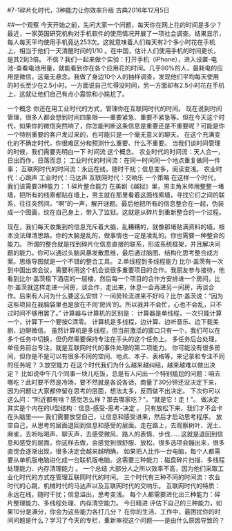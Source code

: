 #7-1碎片化时代，3种能力让你效率升级 
古典2016年12月5日

##一个观察
今天开始之前，先问大家一个问题，每天你在网上花的时间是多少？ 
最近，一家英国研究机构对手机软件的使用情况开展了一项社会调查。结果显示，每人每天平均使用手机竟达253次。这就意味着人们每天有2个多小时花在手机上，相当于他们一天清醒时间的1/10 。在中国，估计人们使用手机的时间更长，是其2到3倍。
不信？我们一起来做个实验：打开手机（iPhone），进入设置-电池-查看电池用量，就能看到你在各个应用花的时间。几乎90%的人，最耗电的应用是微信，这毫无悬念。我做了身边10个人的抽样调查，发现他们平均每天使用的时长至少在2.5小时。一方面说自己忙得没时间，另一方面却有2.5小时花在手机上，这就让他们自己有点小震惊和小尴尬了。

一个概念
你还在用工业时代的方式，管理你在互联网时代的时间。
现在说到时间管理，很多人都会想到时间四象限——重要紧急、重要不紧急等。但在今天这个时代，如果你的微信突然响了，你怎能判断这条信息是重要还是不重要呢？可能是你一个特别重要的客户发过来的，也可能只是一个毫无意义的聊天。
在这个充满变化的不确定时代，你很难区分和预测什么重要、什么不重要。
当我们谈时间管理的时候，我们需要先明白一下 时间流 这个概念。
农业时代的时间流：天人合一，日出而作，日落而息；
工业时代的时间流：在同一时间同一个地点重复做同一件事；
互联网时代的时间流：永远在线，随时干扰；信息变多，阅读变浅。
农业时代：心跳声
工业时代：马达声
互联网时代：交响乐
一个策略
在这样一个时代，我们该需要3种能力：
1.碎片整合能力
在美剧《越狱》里，男主角米帅用整整一堵墙，把所有的线索都贴在墙上，男主就在那里看着这面线索墙，寻找它们之间的联系，往往突然间，“啊”的一声，解开谜题。最后他把所有的信息整合在一起，伪装成一个图画，纹在自己身上，带入了监狱。这就是从碎片到重新整合的一个过程。

现在，我们每天收集到的信息充斥着大脑，乱糟糟的，就像那堵贴满资料的墙，根本没法理清思路。你的大脑是乱的，做事情也一定是凌乱的。你也需要一种整合的能力。
所谓的整合就是找到碎片化信息直接的联系，形成系统框架，并且解决问题的能力。你可以通过头脑风暴发散思维，最后通过脑图、结构化思考整合成方案。思维导图就是一个不错的整合工具。
2.单线程到多线程能力
比尔·盖茨有一次到中国出席会议，需要利用这个机会谈很多重要项目的合作。我朋友参与接待，他看到比尔·盖茨租下酒店的一层楼，然后每一个项目的合作方安排进一个房间，比尔·盖茨就这样走进一间房，谈合作，走出来，休息一会再进另一间房，再谈合作。后来有人问为什么要这么安排？一间房轮流进来不好吗？比尔·盖茨说：“因为这些项目在我脑袋里也是放在不同‘房间’的。所以我并不会忙，心也不会乱，只不过时间不够用罢了。”
计算器与计算机的区别是：
计算器是单线程，一次只能计算一个，计算下一个要按C清零。
计算机是多线程，边计算、边听音乐、边下载美剧、边聊微信。
虽然计算机是多线程，但当前激活的窗口只有一个，我们可以在多个任务中切换，但仍然需要保持专注在手头的这个任务上。
多任务后台处理，单任务前台专注，就是互联网时代的事件处理的第二项能力。
你可能没有很多房间，但你是不是可以有很多不同的空间、地点、本子、表格等，来记录和专注不同的任务呢？
3.放空能力
在这个时代我们为什么越来越纠结，越来越难以做出决定？
比如说中午几个同事一块儿吃饭，总是有人问出一个特别尴尬的问题：咱去哪吃？此时要不然是冷场，要不然就是各说各话，商量了30分钟还没决定下来，因为问题让大家都停留在思考的层面，想法太多，反而做不出决定。
下次你可以这么问：“附近都有啥？感觉怎么样？那去哪家吃？”，“就是它！走！”。
做决定其实是个内在的U型结构：信息-感受-思考-决定 。
只有放松下来，我们才不会卡在头脑里—— 我们需要放空自己，让信息和感受进来，然后才启动思考程序。
放空自己，从思考的层面退回到信息和感受的层面。走在路上，去观察树叶、泥土、麻雀，去听吆喝声、聊天声，去感受微风、路人的表情、步伐……这就是退回到信息和感受的层面，你这样去做，会感觉到很舒服、放松，很多选项会蹦出来，很多直觉会逐渐出现，很多决定会越来越明确。
如果把人比作一台电脑，每个人都需要从单机版电脑进化成一台联机版电脑。这需要三种能力：磁盘碎片扫描、多线程处理能力、内存清理能力 。
一个总结
大部分人之所以效率不高，因为他们采取工业化时代的方式在管理互联网时代的时间。
三个时代有三种不同的时间流：农业时代的心跳，机械时代的马达声以及互联网时代的交响乐。
互联网时代的特质：永远在线，随时干扰；信息溢出，思考变浅。
每个人都需要进化出三种能力：碎片整理能力、多线程处理、内存清空能力。
今日精进
评估下自己的三种能力，如果10分是满分，你会为这些能力各打几分？
在你的生活、工作中，最困扰你的时间问题是什么？学习了今天的专栏，重新审视这个问题——是由什么原因导致的？